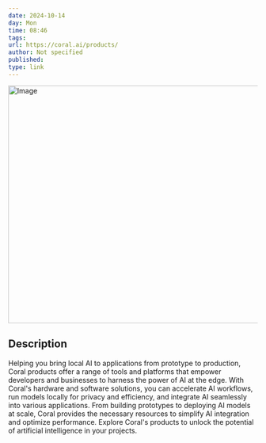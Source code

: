 ```yaml
---
date: 2024-10-14
day: Mon
time: 08:46
tags:
url: https://coral.ai/products/
author: Not specified
published: 
type: link
---
```


<img src="https://lh3.googleusercontent.com/TLsBmHoguy_7DoTayiMqS5mxgxAVfX351QcNVL8KkPyh_F6ZxR6Kx-xX_4a7krPlMwUwIuw8kSVsNItfx-apuqEYNCjnOI8Hcj35GQ=s0" width="854" height="480" alt="Image" />

## Description
Helping you bring local AI to applications from prototype to production, Coral products offer a range of tools and platforms that empower developers and businesses to harness the power of AI at the edge. With Coral's hardware and software solutions, you can accelerate AI workflows, run models locally for privacy and efficiency, and integrate AI seamlessly into various applications. From building prototypes to deploying AI models at scale, Coral provides the necessary resources to simplify AI integration and optimize performance. Explore Coral's products to unlock the potential of artificial intelligence in your projects.